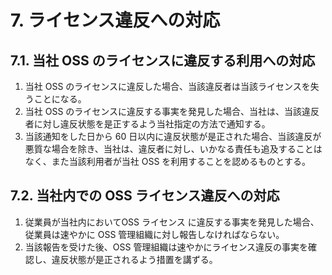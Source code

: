 # 7. ライセンス違反への対応

## 7.1. 当社 OSS のライセンスに違反する利用への対応

1. 当社 OSS のライセンスに違反した場合、当該違反者は当該ライセンスを失うことになる。
2. 当社 OSS のライセンスに違反する事実を発見した場合、当社は、当該違反者に対し違反状態を是正するよう当社指定の方法で通知する。
3. 当該通知をした日から 60 日以内に違反状態が是正された場合、当該違反が悪質な場合を除き、当社は、違反者に対し、いかなる責任も追及することはなく、また当該利用者が当社 OSS を利用することを認めるものとする。

## 7.2. 当社内での OSS ライセンス違反への対応

1. 従業員が当社内においてOSS ライセンス に違反する事実を発見した場合、従業員は速やかに OSS 管理組織に対し報告しなければならない。
2. 当該報告を受けた後、OSS 管理組織は速やかにライセンス違反の事実を確認し、違反状態が是正されるよう措置を講ずる。
